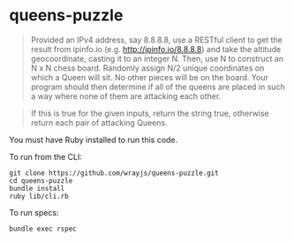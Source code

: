 # queens-puzzle

> Provided an IPv4 address, say 8.8.8.8, use a RESTful client to get the result from ipinfo.io (e.g. http://ipinfo.io/8.8.8.8) and take the altitude geocoordinate, casting it to an integer N. Then, use N to construct an N x N chess board. Randomly assign N/2 unique coordinates on which a Queen will sit. No other pieces will be on the board. Your program should then determine if all of the queens are placed in such a way where none of them are attacking each other.

> If this is true for the given inputs, return the string true,
otherwise return each pair of attacking Queens.

You must have Ruby installed to run this code.

To run from the CLI:
```
git clone https://github.com/wrayjs/queens-puzzle.git
cd queens-puzzle
bundle install
ruby lib/cli.rb
```

To run specs:
```
bundle exec rspec
```


